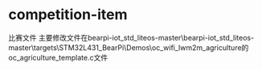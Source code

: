 # competition-item
比赛文件
主要修改文件在bearpi-iot_std_liteos-master\bearpi-iot_std_liteos-master\targets\STM32L431_BearPi\Demos\oc_wifi_lwm2m_agriculture的oc_agriculture_template.c文件

